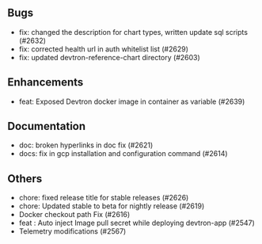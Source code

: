## Bugs
- fix: changed the description for chart types, written update sql scripts (#2632)
- fix: corrected health url in auth whitelist list (#2629)
- fix: updated devtron-reference-chart directory (#2603)
## Enhancements
- feat: Exposed Devtron docker image in container as variable (#2639)
## Documentation
- doc: broken hyperlinks in doc fix (#2621)
- docs: fix in gcp installation and configuration command (#2614)
## Others
- chore: fixed release title for stable releases (#2626)
- chore: Updated stable to beta for nightly release (#2619)
- Docker checkout path Fix (#2616)
- feat : Auto inject Image pull secret while deploying devtron-app (#2547)
- Telemetry modifications (#2567)
